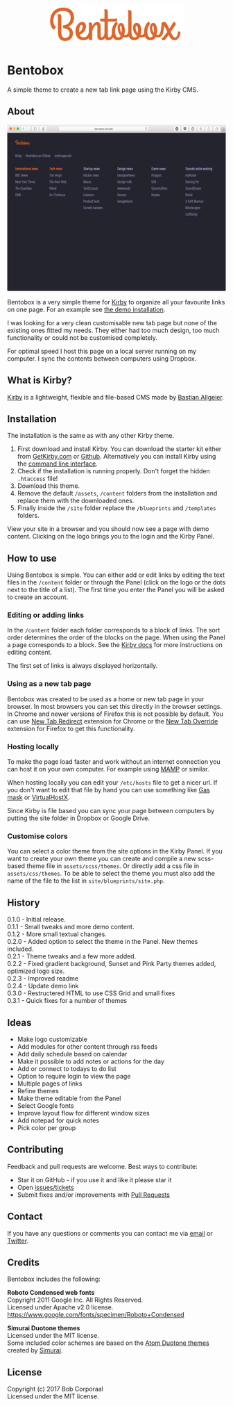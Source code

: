 
<p align="center"><img src="/assets/readme/logo.png" width=310 height=90 alt="Bentobox logo"></p>

# Bentobox
A simple theme to create a new tab link page using the Kirby CMS.

## About

<p align="center"><img src="/assets/readme/example.png" width=616 height=383 alt="Bentobox example"></p>

Bentobox is a very simple theme for [Kirby](http://getkirby.com) to organize all your favourite links on one page. For an example see [the demo installation](http://reefscape.net/demo/bentobox).

I was looking for a very clean customisable new tab page but none of the existing ones fitted my needs. They either had too much design, too much functionality or could not be customised completely.

For optimal speed I host this page on a local server running on my computer. I sync the contents between computers using Dropbox.


## What is Kirby?
[Kirby](http://getkirby.com) is a lightweight, flexible and file-based CMS made by [Bastian Allgeier](http://bastianallgeier.com).

## Installation
The installation is the same as with any other Kirby theme.

1. First download and install Kirby. You can download the starter kit either from [GetKirby.com](https://getkirby.com/downloads) or [Github](https://github.com/getkirby/starterkit). Alternatively you can install Kirby using the [command line interface](https://getkirby.com/docs/installation/running-with-php).
1. Check if the installation is running properly. Don't forget the hidden `.htaccess` file!
1. Download this theme.
1. Remove the default `/assets`, `/content` folders from the installation and replace them with the downloaded ones. 
1. Finally inside the `/site` folder replace the `/blueprints` and `/templates` folders.

View your site in a browser and you should now see a page with demo content. Clicking on the logo brings you to the login and the Kirby Panel.

## How to use
Using Bentobox is simple. You can either add or edit links by editing the text files in the `/content` folder or through the Panel (click on the logo or the dots next to the title of a list). The first time you enter the Panel you will be asked to create an account.

### Editing or adding links
In the `/content` folder each folder corresponds to a block of links. The sort order determines the order of the blocks on the page. When using the Panel a page corresponds to a block. See the [Kirby docs](https://getkirby.com/docs) for more instructions on editing content.

The first set of links is always displayed horizontally.


### Using as a new tab page
Bentobox was created to be used as a home or new tab page in your browser. In most browsers you can set this directly in the browser settings. In Chrome and newer versions of Firefox this is not possible by default. You can use [New Tab Redirect](https://chrome.google.com/webstore/detail/new-tab-redirect/icpgjfneehieebagbmdbhnlpiopdcmna) extension for Chrome or the [New Tab Override](https://addons.mozilla.org/en-US/firefox/addon/new-tab-override/) extension for Firefox to get this functionality.

### Hosting locally
To make the page load faster and work without an internet connection you can host it on your own computer. For example using [MAMP](https://www.mamp.info) or similar.

When hosting locally you can edit your `/etc/hosts` file to get a nicer url. If you don't want to edit that file by hand you can use something like [Gas mask](https://github.com/2ndalpha/gasmask) or [VirtualHostX](https://clickontyler.com/virtualhostx/).

Since Kirby is file based you can sync your page between computers by putting the site folder in Dropbox or Google Drive.

### Customise colors
You can select a color theme from the site options in the Kirby Panel. If you want to create your own theme you can create and compile a new scss-based theme file in `assets/scss/themes`. Or directly add a css file in `assets/css/themes`. To be able to select the theme you must also add the name of the file to the list in `site/blueprints/site.php`.

## History

0.1.0 - Initial release.<br>
0.1.1 - Small tweaks and more demo content.<br>
0.1.2 - More small textual changes.<br>
0.2.0 - Added option to select the theme in the Panel. New themes included.<br>
0.2.1 - Theme tweaks and a few more added.<br>
0.2.2 - Fixed gradient background, Sunset and Pink Party themes added, optimized logo size.<br>
0.2.3 - Improved readme<br>
0.2.4 - Update demo link<br>
0.3.0 - Restructered HTML to use CSS Grid and small fixes<br>
0.3.1 - Quick fixes for a number of themes


## Ideas

- Make logo customizable
- Add modules for other content through rss feeds
- Add daily schedule based on calendar
- Make it possible to add notes or actions for the day
- Add or connect to todays to do list
- Option to require login to view the page
- Multiple pages of links
- Refine themes
- Make theme editable from the Panel
- Select Google fonts
- Improve layout flow for different window sizes
- Add notepad for quick notes
- Pick color per group

## Contributing

Feedback and pull requests are welcome. Best ways to contribute:
* Star it on GitHub - if you use it and like it please star it
* Open [issues/tickets](https://github.com/bcorporaal/Bentobox/issues)
* Submit fixes and/or improvements with [Pull Requests](https://github.com/bcorporaal/Bentobox/pulls)

## Contact

If you have any questions or comments you can contact me via [email](mailto:dev@reefscape.net) or [Twitter](http://twitter.com/bcorporaal).


## Credits

Bentobox includes the following:

**Roboto Condensed web fonts**<br>
Copyright 2011 Google Inc. All Rights Reserved.<br>Licensed under Apache v2.0 license.<br>
https://www.google.com/fonts/specimen/Roboto+Condensed

**Simurai Duotone themes**<br>
Licensed under the MIT license.<br>
Some included color schemes are based on the [Atom Duotone themes](http://simurai.com/projects/2016/01/01/duotone-themes) created by [Simurai](http://simurai.com/).


## License

Copyright (c) 2017 Bob Corporaal<br>
Licensed under the MIT license.
